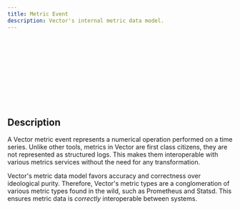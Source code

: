 ```yaml
---
title: Metric Event
description: Vector's internal metric data model.
---
```


<SVG src="/optimized_svg/data-model-metric_1513_942.svg" />

## Description

A Vector metric event represents a numerical operation
performed on a time series. Unlike other tools, metrics
in Vector are first class citizens, they are not represented
as structured logs. This makes them interoperable with
various metrics services without the need for any
transformation.

Vector's metric data model favors accuracy and correctness over
ideological purity. Therefore, Vector's metric types are a
conglomeration of various metric types found in the wild, such as
Prometheus and Statsd. This ensures metric data is _correctly_
interoperable between systems.
